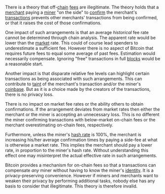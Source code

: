 There is a theory that off-[chain](Glossary#chain) [fees](Glossary#fee) are illegitimate. The theory holds that a [merchant](Glossary#merchant) paying a [miner](Glossary#miner) "on the side" to [confirm](Glossary#confirmation) the merchant's [transactions](Glossary#transaction) prevents other merchants' transactions from being confirmed, or that it raises the cost of those confirmations.

One impact of such arrangements is that an average *historical* fee rate cannot be determined through chain analysis. The apparent rate would be lower than the [market](Glossary#market) rate. This could of course lead spenders to underestimate a sufficient fee. However there is no aspect of Bitcoin that requires future fees to equal some average of past fees. Estimation would necessarily compensate. Ignoring "free" transactions in full [blocks](Glossary#block) would be a reasonable start.

Another impact is that disparate relative fee levels can highlight certain transactions as being associated with such arrangements. This can contribute to [taint](Glossary#taint) of the merchant's transaction and/or the miner's [coinbase](Glossary#miner). But as it is a choice made by the creators of the transactions, there is no privacy loss.

There is no impact on market fee rates or the ability others to obtain confirmations. If the arrangement deviates from market rates then either the merchant or the miner is accepting an unnecessary loss. This is no different the miner confirming transactions with below-market on-chain fees or the merchant overestimating on-chain fees, respectively.

Furthermore, unless the miner's [hash rate](Glossary#hash-rate) is 100%, the merchant is increasing his/her average confirmation times by paying a side-fee at what is otherwise a market rate. This implies the merchant should pay a lower rate, in proportion to the miner's hash rate. Without understanding this effect one may misinterpret the actual effective rate in such arrangements.

Bitcoin provides a mechanism for on-chain fees so that a transactions can compensate *any* miner without having to know the miner's [identity](Glossary#identity). It is a privacy-preserving convenience. However if miners and merchants want to weaken their privacy by performing additional tasks, nobody else has any basis to consider that illegitimate. This theory is therefore invalid.